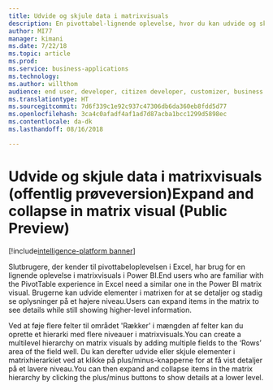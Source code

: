 ```yaml
---
title: Udvide og skjule data i matrixvisuals
description: En pivottabel-lignende oplevelse, hvor du kan udvide og skjule sektioner af visualiseringen for slutbrugerne.
author: MI77
manager: kimani
ms.date: 7/22/18
ms.topic: article
ms.prod: 
ms.service: business-applications
ms.technology: 
ms.author: willthom
audience: end user, developer, citizen developer, customizer, business analyst, IT pro
ms.translationtype: HT
ms.sourcegitcommit: 7d6f339c1e92c937c47306db6da360eb8fdd5d77
ms.openlocfilehash: 3ca4c0afadf4af1ad7d87acba1bcc1299d5898ec
ms.contentlocale: da-dk
ms.lasthandoff: 08/16/2018

---
```


# <a name="expand-and-collapse-in-matrix-visual-public-preview"></a><span data-ttu-id="f0889-103">Udvide og skjule data i matrixvisuals (offentlig prøveversion)</span><span class="sxs-lookup"><span data-stu-id="f0889-103">Expand and collapse in matrix visual (Public Preview)</span></span>

[!include[intelligence-platform banner](../../includes/intelligence-platform.md)]

<span data-ttu-id="f0889-104">Slutbrugere, der kender til pivottabeloplevelsen i Excel, har brug for en lignende oplevelse i matrixvisuals i Power BI.</span><span class="sxs-lookup"><span data-stu-id="f0889-104">End users who are familiar with the PivotTable experience in Excel need a similar one in the Power BI matrix visual.</span></span> <span data-ttu-id="f0889-105">Brugerne kan udvide elementer i matrixen for at se detaljer og stadig se oplysninger på et højere niveau.</span><span class="sxs-lookup"><span data-stu-id="f0889-105">Users can expand items in the matrix to see details while still showing higher-level information.</span></span>

<span data-ttu-id="f0889-106">Ved at føje flere felter til området 'Rækker' i mængden af felter kan du oprette et hierarki med flere niveauer i matrixvisuals.</span><span class="sxs-lookup"><span data-stu-id="f0889-106">You can create a multilevel hierarchy on matrix visuals by adding multiple fields to the ‘Rows’ area of the field well.</span></span> <span data-ttu-id="f0889-107">Du kan derefter udvide eller skjule elementer i matrixhierarkiet ved at klikke på plus/minus-knapperne for at få vist detaljer på et lavere niveau.</span><span class="sxs-lookup"><span data-stu-id="f0889-107">You can then expand and collapse items in the matrix hierarchy by clicking the plus/minus buttons to show details at a lower level.</span></span>

<!--
### Who uses this feature
This feature is intended for end user, developer, citizen developer, customizer, business analyst, IT pro. No additional setup is required.
## Status
### Development status
In development
#### Target timeframe
October ‘18
-->

